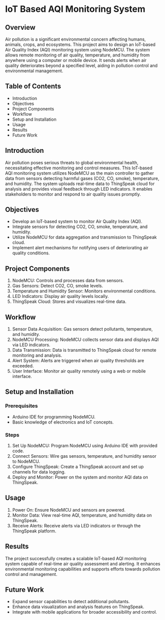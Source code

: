# IoT Based AQI Monitoring System
## Overview
Air pollution is a significant environmental concern affecting humans, animals, crops, and ecosystems. This project aims to design an IoT-based Air Quality Index (AQI) monitoring system using NodeMCU. The system allows remote monitoring of air quality, temperature, and humidity from anywhere using a computer or mobile device. It sends alerts when air quality deteriorates beyond a specified level, aiding in pollution control and environmental management.

## Table of Contents
- Introduction
- Objectives
- Project Components
- Workflow
- Setup and Installation
- Usage
- Results
- Future Work

## Introduction
Air pollution poses serious threats to global environmental health, necessitating effective monitoring and control measures. This IoT-based AQI monitoring system utilizes NodeMCU as the main controller to gather data from sensors detecting harmful gases (CO2, CO, smoke), temperature, and humidity. The system uploads real-time data to ThingSpeak cloud for analysis and provides visual feedback through LED indicators. It enables stakeholders to monitor and respond to air quality issues promptly.

## Objectives
- Develop an IoT-based system to monitor Air Quality Index (AQI).
- Integrate sensors for detecting CO2, CO, smoke, temperature, and humidity.
- Utilize NodeMCU for data aggregation and transmission to ThingSpeak cloud.
- Implement alert mechanisms for notifying users of deteriorating air quality conditions.
## Project Components
1. NodeMCU: Controls and processes data from sensors.
2. Gas Sensors: Detect CO2, CO, smoke levels.
3. Temperature and Humidity Sensor: Monitors environmental conditions.
4. LED Indicators: Display air quality levels locally.
5. ThingSpeak Cloud: Stores and visualizes real-time data.
## Workflow
1. Sensor Data Acquisition: Gas sensors detect pollutants, temperature, and humidity.
2. NodeMCU Processing: NodeMCU collects sensor data and displays AQI via LED indicators.
3. Data Transmission: Data is transmitted to ThingSpeak cloud for remote monitoring and analysis.
4. Alert System: Alerts are triggered when air quality thresholds are exceeded.
5. User Interface: Monitor air quality remotely using a web or mobile interface.
## Setup and Installation
### Prerequisites
- Arduino IDE for programming NodeMCU.
- Basic knowledge of electronics and IoT concepts.
### Steps
1. Set Up NodeMCU: Program NodeMCU using Arduino IDE with provided code.
2. Connect Sensors: Wire gas sensors, temperature, and humidity sensor to NodeMCU.
3. Configure ThingSpeak: Create a ThingSpeak account and set up channels for data logging.
4. Deploy and Monitor: Power on the system and monitor AQI data on ThingSpeak.
## Usage
1. Power On: Ensure NodeMCU and sensors are powered.
2. Monitor Data: View real-time AQI, temperature, and humidity data on ThingSpeak.
3. Receive Alerts: Receive alerts via LED indicators or through the ThingSpeak platform.
## Results
The project successfully creates a scalable IoT-based AQI monitoring system capable of real-time air quality assessment and alerting. It enhances environmental monitoring capabilities and supports efforts towards pollution control and management.

## Future Work
- Expand sensor capabilities to detect additional pollutants.
- Enhance data visualization and analysis features on ThingSpeak.
- Integrate with mobile applications for broader accessibility and control.
